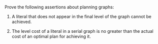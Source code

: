 

Prove the following assertions about
planning graphs:<br>

1.  A literal that does not appear in the final level of the graph
    cannot be achieved.<br>

2.  The level cost of a literal in a serial graph is no greater than the
    actual cost of an optimal plan for achieving it.<br>
